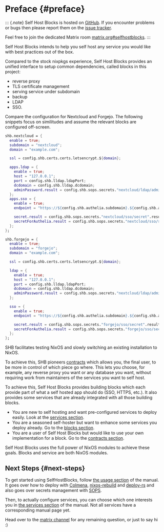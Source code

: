 <!-- Read these docs at https://shb.skarabox.com -->
# Preface {#preface}

::: {.note}
Self Host Blocks is hosted on [GitHub](https://github.com/ibizaman/selfhostblocks).
If you encounter problems or bugs then please report them on the [issue
tracker](https://github.com/ibizaman/selfhostblocks/issues).

Feel free to join the dedicated Matrix room
[matrix.org#selfhostblocks](https://matrix.to/#/#selfhostblocks:matrix.org).
:::

Self Host Blocks intends to help you self host any service you would like
with best practices out of the box.

Compared to the stock nixpkgs experience, Self Host Blocks provides
an unified interface to setup common dependencies, called blocks
in this project:

- reverse proxy
- TLS certificate management
- serving service under subdomain
- backup
- LDAP
- SSO.

Compare the configuration for Nextcloud and Forgejo.
The following snippets focus on similitudes and assume the relevant blocks are configured off-screen.

```nix
shb.nextcloud = {
  enable = true;
  subdomain = "nextcloud";
  domain = "example.com";

  ssl = config.shb.certs.certs.letsencrypt.${domain};

  apps.ldap = {
    enable = true;
    host = "127.0.0.1";
    port = config.shb.lldap.ldapPort;
    dcdomain = config.shb.lldap.dcdomain;
    adminPassword.result = config.shb.sops.secrets."nextcloud/ldap/admin_password".result;
  };
  apps.sso = {
    enable = true;
    endpoint = "https://${config.shb.authelia.subdomain}.${config.shb.authelia.domain}";

    secret.result = config.shb.sops.secrets."nextcloud/sso/secret".result;
    secretForAuthelia.result = config.shb.sops.secrets."nextcloud/sso/secretForAuthelia".result;
  };
};
```

```nix
shb.forgejo = {
  enable = true;
  subdomain = "forgejo";
  domain = "example.com";

  ssl = config.shb.certs.certs.letsencrypt.${domain};

  ldap = {
    enable = true;
    host = "127.0.0.1";
    port = config.shb.lldap.ldapPort;
    dcdomain = config.shb.lldap.dcdomain;
    adminPassword.result = config.shb.sops.secrets."nextcloud/ldap/admin_password".result;
  };

  sso = {
    enable = true;
    endpoint = "https://${config.shb.authelia.subdomain}.${config.shb.authelia.domain}";

    secret.result = config.shb.sops.secrets."forgejo/sso/secret".result;
    secretForAuthelia.result = config.shb.sops.secrets."forgejo/sso/secretForAuthelia".result;
  };
};
```

SHB facilitates testing NixOS and slowly switching an existing installation to NixOS.

To achieve this, SHB pioneers [contracts][]
which allows you, the final user, to be more in control of which piece go where.
This lets you choose, for example,
any reverse proxy you want or any database you want,
without requiring work from maintainers of the services you want to self host.

[contracts]: contracts.html

To achieve this, Self Host Blocks provides building blocks
which each provide part of what a self hosted app should do (SSO, HTTPS, etc.).
It also provides some services that are already integrated with all those building blocks.

- You are new to self hosting and want pre-configured services to deploy easily.
  Look at the [services section](services.html).
- You are a seasoned self-hoster but want to enhance some services you deploy already.
  Go to the [blocks section](blocks.html).
- You are a user of Self Host Blocks but would like to use your own implementation for a block.
  Go to the [contracts section](https://shb.skarabox.com/contracts.html).

Self Host Blocks uses the full power of NixOS modules to achieve these goals.
Blocks and service are both NixOS modules.

## Next Steps {#next-steps}

To get started using SelfHostBlocks,
follow [the usage section](https://shb.skarabox.com/usage.html) of the manual.
It goes over how to deploy with [Colmena][], [nixos-rebuild][] and [deploy-rs][]
and also goes over secrets management with [SOPS][].

[Colmena]: https://shb.skarabox.com/usage.html#usage-example-colmena
[nixos-rebuild]: https://shb.skarabox.com/usage.html#usage-example-nixosrebuild
[deploy-rs]: https://shb.skarabox.com/usage.html#usage-example-deployrs
[SOPS]: https://shb.skarabox.com/usage.html#usage-secrets

Then, to actually configure services, you can choose which one interests you in
[the services section](https://shb.skarabox.com/services.html) of the manual.
Not all services have a corresponding manual page yet.

Head over to the [matrix channel](https://matrix.to/#/#selfhostblocks:matrix.org)
for any remaining question, or just to say hi :)
